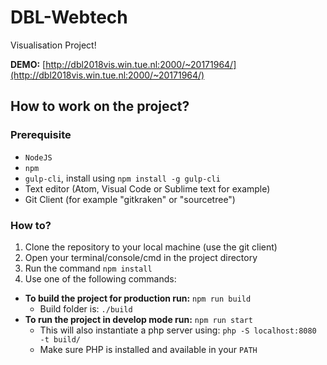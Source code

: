 # DBL-Webtech
Visualisation Project!

**DEMO:** [http://dbl2018vis.win.tue.nl:2000/~20171964/](http://dbl2018vis.win.tue.nl:2000/~20171964/)

## How to work on the project?
### Prerequisite
- `NodeJS`
- `npm`
- `gulp-cli`, install using `npm install -g gulp-cli`
- Text editor (Atom, Visual Code or Sublime text for example)
- Git Client (for example "gitkraken" or "sourcetree")

### How to?
1. Clone the repository to your local machine (use the git client)
2. Open your terminal/console/cmd in the project directory
3. Run the command `npm install`
4. Use one of the following commands:
  - **To build the project for production run:** `npm run build`
      - Build folder is: `./build`
  - **To run the project in develop mode run:** `npm run start`
     - This will also instantiate a php server using: `php -S localhost:8080 -t build/`
     - Make sure PHP is installed and available in your `PATH`
